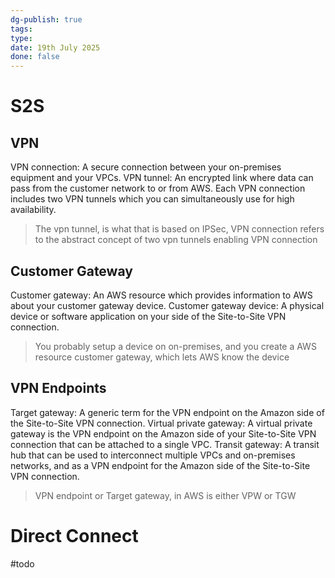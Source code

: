 ```yaml
---
dg-publish: true
tags: 
type: 
date: 19th July 2025
done: false
---
```


# S2S
## VPN 
VPN connection: A secure connection between your on-premises equipment and your VPCs.
VPN tunnel: An encrypted link where data can pass from the customer network to or from AWS.
Each VPN connection includes two VPN tunnels which you can simultaneously use for high availability.

> The vpn tunnel, is what that is based on IPSec, VPN connection refers to the abstract concept of two vpn tunnels enabling VPN connection

## Customer Gateway
Customer gateway: An AWS resource which provides information to AWS about your customer gateway device.
Customer gateway device: A physical device or software application on your side of the Site-to-Site VPN connection.

> You probably setup a device on on-premises, and you create a AWS resource customer gateway, which lets AWS know the device

## VPN Endpoints
Target gateway: A generic term for the VPN endpoint on the Amazon side of the Site-to-Site VPN connection.
Virtual private gateway: A virtual private gateway is the VPN endpoint on the Amazon side of your Site-to-Site VPN connection that can be attached to a single VPC.
Transit gateway: A transit hub that can be used to interconnect multiple VPCs and on-premises networks, and as a VPN endpoint for the Amazon side of the Site-to-Site VPN connection.

> VPN endpoint or Target gateway, in AWS is either VPW or TGW

# Direct Connect
#todo
